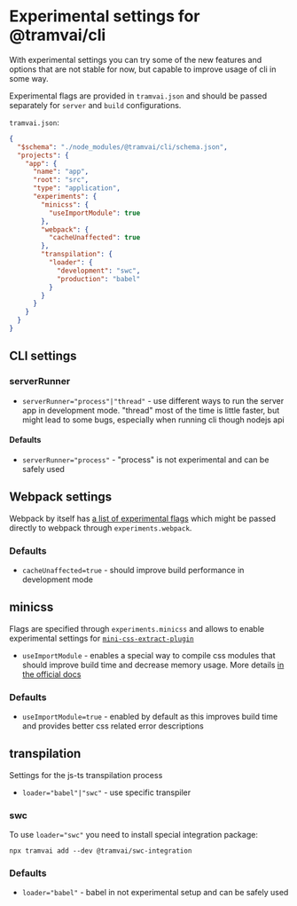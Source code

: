 # Experimental settings for @tramvai/cli

With experimental settings you can try some of the new features and options that are not stable for now, but capable to improve usage of cli in some way.

Experimental flags are provided in `tramvai.json` and should be passed separately for `server` and `build` configurations.

`tramvai.json`:

```json
{
  "$schema": "./node_modules/@tramvai/cli/schema.json",
  "projects": {
    "app": {
      "name": "app",
      "root": "src",
      "type": "application",
      "experiments": {
        "minicss": {
          "useImportModule": true
        },
        "webpack": {
          "cacheUnaffected": true
        },
        "transpilation": {
          "loader": {
            "development": "swc",
            "production": "babel"
          }
        }
      }
    }
  }
}
```

## CLI settings

### serverRunner

- `serverRunner="process"|"thread"` - use different ways to run the server app in development mode. "thread" most of the time is little faster, but might lead to some bugs, especially when running cli though nodejs api

#### Defaults

- `serverRunner="process"` - "process" is not experimental and can be safely used

## Webpack settings

Webpack by itself has [a list of experimental flags](https://webpack.js.org/configuration/experiments/#experimentsoutputmodule) which might be passed directly to webpack through `experiments.webpack`.

<!-- TODO: futureDefaults do not work right now because of errors of non-default imports from json -->
<!-- > Take a close look at webpack experimental flag [`futureDefaults`](https://webpack.js.org/configuration/experiments/#experimentsfuturedefaults) which let you to enable all of the experimental webpack features that will be included in the next major release. -->

### Defaults

- `cacheUnaffected=true` - should improve build performance in development mode

## minicss

Flags are specified through `experiments.minicss` and allows to enable experimental settings for [`mini-css-extract-plugin`](https://github.com/webpack-contrib/mini-css-extract-plugin)

- `useImportModule` - enables a special way to compile css modules that should improve build time and decrease memory usage. More details [in the official docs](https://github.com/webpack-contrib/mini-css-extract-plugin#experimentalUseImportModule)

### Defaults

- `useImportModule=true` - enabled by default as this improves build time and provides better css related error descriptions

## transpilation

Settings for the js-ts transpilation process

- `loader="babel"|"swc"` - use specific transpiler

### swc

To use `loader="swc"` you need to install special integration package:

`npx tramvai add --dev @tramvai/swc-integration`

### Defaults

- `loader="babel"` - babel in not experimental setup and can be safely used
